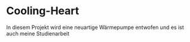 # Cooling-Heart
 In diesem Projekt wird eine neuartige Wärmepumpe entwofen und es ist auch meine Studienarbeit
